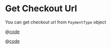# Get Checkout Url

You can get checkout url from ```PaymentType``` object

<CodeGroup>
<CodeGroupItem title="JAVA">

@[code](../code_snippet/java/getCheckoutUrl.java)

</CodeGroupItem>
<CodeGroupItem title="KOTLIN" active>

@[code](../code_snippet/kotlin/getCheckoutUrl.kt)

</CodeGroupItem>
</CodeGroup>
